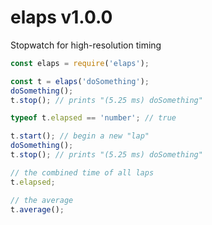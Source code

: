 # elaps v1.0.0

Stopwatch for high-resolution timing

```js
const elaps = require('elaps');

const t = elaps('doSomething');
doSomething();
t.stop(); // prints "(5.25 ms) doSomething"

typeof t.elapsed == 'number'; // true

t.start(); // begin a new "lap"
doSomething();
t.stop(); // prints "(5.25 ms) doSomething"

// the combined time of all laps
t.elapsed;

// the average
t.average();
```
